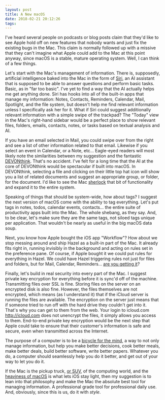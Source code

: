 ```yaml
---
layout: post
title: A New macOS
date: 2018-02-21 20:12:26
tags: 
---
```


I've heard several people on podcasts or blog posts claim that they'd like to see Apple hold off on new features that nobody wants and just fix the existing bugs in the Mac. This claim is normally followed up with a missive that they can't imagine what Apple could add to the Mac at this point anyway, since macOS is a stable, mature operating system. Well, I can think of a few things.

Let's start with the Mac's management of information. There is, supposedly, artificial intelligence baked into the Mac in the form of [Siri](https://www.macworld.com/article/3088224/macs/how-to-use-siri-on-macos-sierra.html), an AI assistant that is supposed to be able to answer questions and perform basic tasks. Basic, as in "far too basic". I've yet to find a way that the AI actually helps me get anything done. Siri has hooks into all of the built-in apps that manage my information: Notes, Contacts, Reminders, Calendar, Mail, Spotlight, and the file system, but doesn't help me find relevant information unless I specifically ask her for it. What if Siri could suggest additionally relevant information with a simple swipe of the trackpad? The "Today" view in the Mac's right-hand sidebar would be a perfect place to show relevant files, folders, emails, contacts, notes, or tasks based on textual analysis and AI.

If you have an email selected in Mail, you could swipe over from the right and see a list of other information related to that email. Likewise if you select an event in Calendar, or a Note, etc… Eagle-eyed readers will most likely note the similarities between my suggestion and the fantastic [DEVONthink](http://www.devontechnologies.com/products/devonthink/overview.html). That's no accident. I've felt for a long time that the AI at the core of DEVONthink would be spectacular if built into macOS. In DEVONthink, selecting a file and clicking on their little top hat icon will show you a list of related documents and suggest an appropriate group, or folder, for the document. I'd like to see the Mac [sherlock](https://www.cocoanetics.com/2011/06/on-getting-sherlocked/) that bit of functionality and expand it to the entire system.

Speaking of things that should be system-wide, how about tags? I suggest the next version of macOS come with the ability to tag everything. Let's put tags in notes, todos, calendar events, contacts… the entire suite of productivity apps built into the Mac. The whole shebang, as they say. And, to be clear, let's make sure they are the same tags, not siloed tags unique per application. That wouldn't be nearly as useful in the big macOS data soup. 

Next, you know how Apple bought the iOS app "Workflow"? How about we stop messing around and ship Hazel as a built-in part of the Mac. It already fits right in, running invisibly in the background and acting on rules set in the preference pane. Of course, if Apple bought it we could put rules for everything in Hazel. We could have Hazel triggering rules not just for files and folders, but for Mail, Calendar, Reminders… [are you getting it](https://youtu.be/vZYlhShD2oQ?t=150)?

Finally, let's build in real security into every part of the Mac. I suggest private key encryption for everything before it is sync'd off of the machine. Transmitting files over SSL is fine. Storing files on the server on an encrypted disk is also fine. However, the files themselves are not encrypted, which means (as I understand it) that if the iCloud server is running the files are available. The encryption on the server just means that if someone tried to run off with the hard drive they couldn't get into it. That's why you can get to them from the web. Your login to icloud.com <http://icloud.com> does not unencrypt the files, it simply allows you access to them. End-to-end private key encryption would be the next step that Apple could take to ensure that their customer's information is safe and secure, even when transmitted across the Internet. 

The purpose of a computer is to be a [bicycle for the mind](https://www.brainpickings.org/2011/12/21/steve-jobs-bicycle-for-the-mind-1990/), a way to not only manage information, but help you make better decisions, cook better meals, make better deals, build better software, write better papers. Whatever you do, a computer should seamlessly help you do it better, and get out of your way to let you do it.

If the Mac is the pickup truck, [or SUV](https://sixcolors.com/post/2016/12/cars-and-trucks-and-mac-suvs/), of the computing world, and the [heaviness of macOS](https://daringfireball.net/2010/12/future_of_the_mac_in_an_ios_world) is what lets iOS stay light, then my suggestion is to lean into that philosophy and make the Mac the absolute best tool for managing information. A professional grade tool for professional daily use. And, obviously, since this is us, do it with *style*. 
